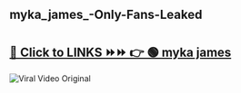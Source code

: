 
 ## myka_james_-Only-Fans-Leaked

# <h2><a href="https://clipsfans.com/myka_james_&ref=git">🔗 Click to LINKS ⏩⏩ 👉 🟢 myka james  </a></h2>

<a href="https://clipsfans.com/myka_james_&ref=git" rel="nofollow" data-target="animated-image.originalLink"><img src="https://i.ibb.co.com/xMMVF88/686577567.gif" alt="Viral Video Original" style="max-width: 100%; display: inline-block;" data-target="animated-image.originalImage"></a>
